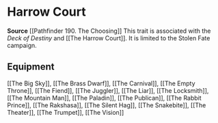 ﻿---
id: '496'
name: Harrow Court
rarity: Common
source: '[[DATABASE/source/Pathfinder 190. The Choosing|Pathfinder #190: The Choosing]]'
trait:
- Harrow Court
type: Trait

---
# Harrow Court

**Source** [[Pathfinder 190. The Choosing]]
This trait is associated with the _Deck of Destiny_ and [[The Harrow Court]]. It is limited to the Stolen Fate campaign.

## Equipment

[[The Big Sky]], [[The Brass Dwarf]], [[The Carnival]], [[The Empty Throne]], [[The Fiend]], [[The Juggler]], [[The Liar]], [[The Locksmith]], [[The Mountain Man]], [[The Paladin]], [[The Publican]], [[The Rabbit Prince]], [[The Rakshasa]], [[The Silent Hag]], [[The Snakebite]], [[The Theater]], [[The Trumpet]], [[The Vision]]